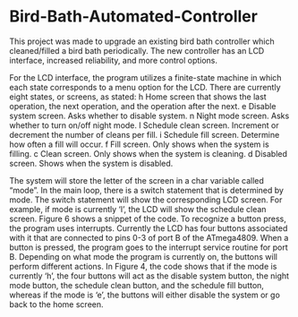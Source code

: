 # Bird-Bath-Automated-Controller
This project was made to upgrade an existing bird bath controller which cleaned/filled a bird bath periodically. The new controller has an LCD interface, increased reliability, and more control options.

For the LCD interface, the program utilizes a finite-state machine in which each state corresponds to a menu option for the LCD. There are currently eight states, or screens, as stated:
h	Home screen that shows the last operation, the next operation, and the operation after the next.
e	Disable system screen. Asks whether to disable system.
n	Night mode screen. Asks whether to turn on/off night mode.
l	Schedule clean screen. Increment or decrement the number of cleans per fill.
i	Schedule fill screen. Determine how often a fill will occur.
f	Fill screen. Only shows when the system is filling.
c	Clean screen. Only shows when the system is cleaning.
d	Disabled screen. Shows when the system is disabled.

The system will store the letter of the screen in a char variable called “mode”. In the main loop, there is a switch statement that is determined by mode. The switch statement will show the corresponding LCD screen. For example, if mode is currently ‘l’, the LCD will show the schedule clean screen. Figure 6 shows a snippet of the code. 
To recognize a button press, the program uses interrupts. Currently the LCD has four buttons associated with it that are connected to pins 0-3 of port B of the ATmega4809. When a button is pressed, the program goes to the interrupt service routine for port B. Depending on what mode the program is currently on, the buttons will perform different actions. In Figure 4, the code shows that if the mode is currently ‘h’, the four buttons will act as the disable system button, the night mode button, the schedule clean button, and the schedule fill button, whereas if the mode is ‘e’, the buttons will either disable the system or go back to the home screen.
